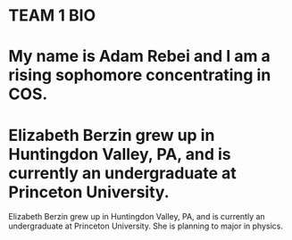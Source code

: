 TEAM 1 BIO
=======
My name is Adam Rebei and I am a rising sophomore concentrating in COS.
=======
Elizabeth Berzin grew up in Huntingdon Valley, PA, and is currently an undergraduate at Princeton University.
=======
Elizabeth Berzin grew up in Huntingdon Valley, PA, and is currently an undergraduate at Princeton University. She is planning to major in physics.
